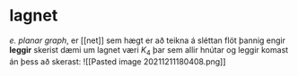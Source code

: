# lagnet
*e. planar graph*, er [[net]] sem hægt er að teikna á sléttan flöt þannig engir **leggir** skerist
dæmi um lagnet væri $K_4$ þar sem allir hnútar og leggir komast án þess að skerast:
![[Pasted image 20211211180408.png]]